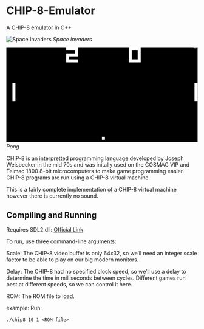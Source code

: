 # CHIP-8-Emulator
A CHIP-8 emulator in C++

![Space Invaders](screenshots/invaders.png "Space Invaders")
*Space Invaders*

![Pong](screenshots/pong.png "Pong")
*Pong*

CHIP-8 is an interpretted programming language developed by Joseph Weisbecker in the mid 70s and was initally used on the COSMAC VIP and Telmac 1800 8-bit microcomputers to make game programming easier. CHIP-8 programs are run using a CHIP-8 virtual machine.

This is a fairly complete implementation of a CHIP-8 virtual machine however there is currently no sound.

## Compiling and Running

Requires SDL2.dll:
[Official Link](https://github.com/libsdl-org/SDL/releases/tag/release-2.30.6)


To run, use three command-line arguments:

Scale: The CHIP-8 video buffer is only 64x32, so we’ll need an integer scale factor to be able to play on our big modern monitors.

Delay: The CHIP-8 had no specified clock speed, so we’ll use a delay to determine the time in milliseconds between cycles. Different games run best at different speeds, so we can control it here.

ROM: The ROM file to load.

example:
Run:
```
./chip8 10 1 <ROM file>
```